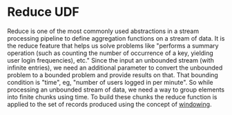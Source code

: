 # Reduce UDF

Reduce is one of the most commonly used abstractions in a stream processing pipeline 
to define aggregation functions on a stream of data. It is the reduce feature
that helps us solve problems like "performs a summary operation (such as 
counting the number of occurrence of a key, yielding user login frequencies), etc."
Since the input an unbounded stream (with infinite entries), we need an
additional parameter to convert the unbounded problem to a bounded problem
and provide results on that. That bounding condition is "time", eg, "number
of users logged in per minute". 
So while processing an unbounded stream of data, we need a way to group elements 
into finite chunks using time. To build these chunks the reduce function is applied to the 
set of records produced using the concept of [windowing](./windowing/windowing.md).


